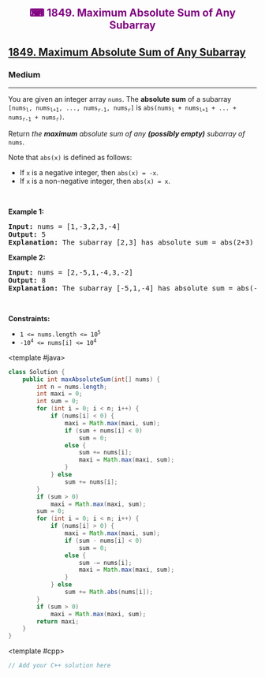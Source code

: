 <div align = "center">
<h style = "margin-bottom: 0px; margin-top: 0px; color : purple;" align = "center" class = "header">

## ⌨ 1849. Maximum Absolute Sum of Any Subarray

</h>
</div>

<h2><a href="https://leetcode.com/problems/maximum-absolute-sum-of-any-subarray" target = "_blank">1849. Maximum Absolute Sum of Any Subarray</a></h2><h3>Medium</h3><hr><p>You are given an integer array <code>nums</code>. The <strong>absolute sum</strong> of a subarray <code>[nums<sub>l</sub>, nums<sub>l+1</sub>, ..., nums<sub>r-1</sub>, nums<sub>r</sub>]</code> is <code>abs(nums<sub>l</sub> + nums<sub>l+1</sub> + ... + nums<sub>r-1</sub> + nums<sub>r</sub>)</code>.</p>

<p>Return <em>the <strong>maximum</strong> absolute sum of any <strong>(possibly empty)</strong> subarray of </em><code>nums</code>.</p>

<p>Note that <code>abs(x)</code> is defined as follows:</p>

<ul>
	<li>If <code>x</code> is a negative integer, then <code>abs(x) = -x</code>.</li>
	<li>If <code>x</code> is a non-negative integer, then <code>abs(x) = x</code>.</li>
</ul>

<p>&nbsp;</p>
<p><strong class="example">Example 1:</strong></p>

<pre>
<strong>Input:</strong> nums = [1,-3,2,3,-4]
<strong>Output:</strong> 5
<strong>Explanation:</strong> The subarray [2,3] has absolute sum = abs(2+3) = abs(5) = 5.
</pre>

<p><strong class="example">Example 2:</strong></p>

<pre>
<strong>Input:</strong> nums = [2,-5,1,-4,3,-2]
<strong>Output:</strong> 8
<strong>Explanation:</strong> The subarray [-5,1,-4] has absolute sum = abs(-5+1-4) = abs(-8) = 8.
</pre>

<p>&nbsp;</p>
<p><strong>Constraints:</strong></p>

<ul>
	<li><code>1 &lt;= nums.length &lt;= 10<sup>5</sup></code></li>
	<li><code>-10<sup>4</sup> &lt;= nums[i] &lt;= 10<sup>4</sup></code></li>
</ul>

<CodeTabs :languages="[ { name: 'C++', slot: 'cpp' }, { name: 'Java', slot: 'java' } ]">

<template #java>

```java
class Solution {
    public int maxAbsoluteSum(int[] nums) {
        int n = nums.length;
        int maxi = 0;
        int sum = 0;
        for (int i = 0; i < n; i++) {
            if (nums[i] < 0) {
                maxi = Math.max(maxi, sum);
                if (sum + nums[i] < 0)
                    sum = 0;
                else {
                    sum += nums[i];
                    maxi = Math.max(maxi, sum);
                }
            } else
                sum += nums[i];
        }
        if (sum > 0)
            maxi = Math.max(maxi, sum);
        sum = 0;
        for (int i = 0; i < n; i++) {
            if (nums[i] > 0) {
                maxi = Math.max(maxi, sum);
                if (sum - nums[i] < 0)
                    sum = 0;
                else {
                    sum -= nums[i];
                    maxi = Math.max(maxi, sum);
                }
            } else
                sum += Math.abs(nums[i]);
        }
        if (sum > 0)
            maxi = Math.max(maxi, sum);
        return maxi;
    }
}
```

</template>

<template #cpp>

```cpp
// Add your C++ solution here
```

</template>

</CodeTabs>
